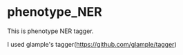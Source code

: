 # phenotype_NER

This is phenotype NER tagger.

I used glample's tagger(https://github.com/glample/tagger)
